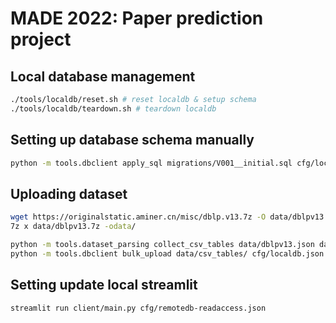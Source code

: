 # MADE 2022: Paper prediction project

## Local database management

```bash
./tools/localdb/reset.sh # reset localdb & setup schema
./tools/localdb/teardown.sh # teardown localdb
```

## Setting up database schema manually
```bash
python -m tools.dbclient apply_sql migrations/V001__initial.sql cfg/localdb.json
```

## Uploading dataset
```bash
wget https://originalstatic.aminer.cn/misc/dblp.v13.7z -O data/dblpv13.7z
7z x data/dblpv13.7z -odata/

python -m tools.dataset_parsing collect_csv_tables data/dblpv13.json data/csv_tables/
python -m tools.dbclient bulk_upload data/csv_tables/ cfg/localdb.json
```

## Setting update local streamlit

```
streamlit run client/main.py cfg/remotedb-readaccess.json
```
